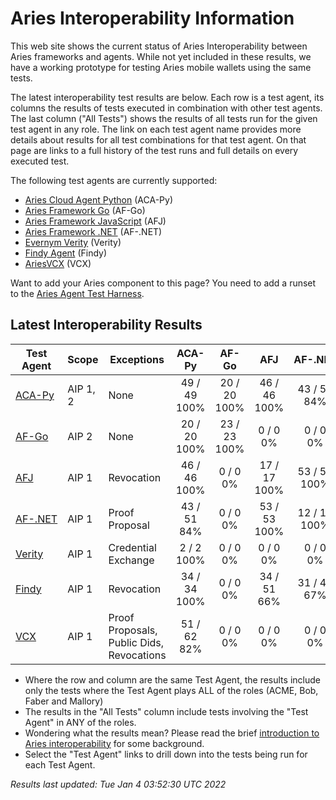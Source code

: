 # Aries Interoperability Information


This web site shows the current status of Aries Interoperability between Aries frameworks and agents. While
not yet included in these results, we have a working prototype for testing Aries mobile wallets using the
same tests.

The latest interoperability test results are below. Each row is a test agent, its columns
the results of tests executed in combination with other test agents.
The last column ("All Tests") shows the results of all tests run for the given test agent in any role. The link on each test
agent name provides more details about results for all test combinations for that test agent. On
that page are links to a full history of the test runs and full details on every executed test. 

The following test agents are currently supported:

- [Aries Cloud Agent Python](https://github.com/hyperledger/aries-cloudagent-python) (ACA-Py)
- [Aries Framework Go](https://github.com/hyperledger/aries-framework-go) (AF-Go)
- [Aries Framework JavaScript](https://github.com/hyperledger/aries-framework-javascript) (AFJ)
- [Aries Framework .NET](https://github.com/hyperledger/aries-framework-dotnet) (AF-.NET)
- [Evernym Verity](https://github.com/evernym/verity) (Verity)
- [Findy Agent](https://github.com/findy-network/findy-agent) (Findy)
- [AriesVCX](https://github.com/hyperledger/aries-vcx) (VCX)

Want to add your Aries component to this page? You need to add a runset to the
[Aries Agent Test Harness](https://github.com/hyperledger/aries-agent-test-harness).

## Latest Interoperability Results

| Test Agent | Scope | Exceptions | ACA-Py | AF-Go | AFJ | AF-.NET | Verity | Findy | VCX | **All Tests** |
| ----- | ----- | ----- | :----: | :----: | :----: | :----: | :----: | :----: | :----: | :----: |
| [ACA-Py](acapy.md)| AIP 1, 2 | None | 49 / 49<br>100% | 20 / 20<br>100% | 46 / 46<br>100% | 43 / 51<br>84% | 2 / 2<br>100% | 34 / 34<br>100% | 51 / 62<br>82% | **233 / 252<br>92%** |
| [AF-Go](afgo.md)| AIP 2 | None | 20 / 20<br>100% | 23 / 23<br>100% | 0 / 0<br>0% | 0 / 0<br>0% | 0 / 0<br>0% | 0 / 0<br>0% | 0 / 0<br>0% | **43 / 43<br>100%** |
| [AFJ](javascript.md)| AIP 1 | Revocation | 46 / 46<br>100% | 0 / 0<br>0% | 17 / 17<br>100% | 53 / 53<br>100% | 0 / 0<br>0% | 34 / 51<br>66% | 0 / 0<br>0% | **121 / 138<br>87%** |
| [AF-.NET](dotnet.md)| AIP 1 | Proof Proposal | 43 / 51<br>84% | 0 / 0<br>0% | 53 / 53<br>100% | 12 / 12<br>100% | 0 / 0<br>0% | 31 / 46<br>67% | 0 / 0<br>0% | **110 / 133<br>82%** |
| [Verity](verity.md)| AIP 1 | Credential Exchange | 2 / 2<br>100% | 0 / 0<br>0% | 0 / 0<br>0% | 0 / 0<br>0% | 0 / 0<br>0% | 0 / 0<br>0% | 0 / 0<br>0% | **2 / 2<br>100%** |
| [Findy](findy.md)| AIP 1 | Revocation | 34 / 34<br>100% | 0 / 0<br>0% | 34 / 51<br>66% | 31 / 46<br>67% | 0 / 0<br>0% | 17 / 17<br>100% | 0 / 0<br>0% | **99 / 131<br>75%** |
| [VCX](aries-vcx.md)| AIP 1 | Proof Proposals, Public Dids, Revocations | 51 / 62<br>82% | 0 / 0<br>0% | 0 / 0<br>0% | 0 / 0<br>0% | 0 / 0<br>0% | 0 / 0<br>0% | 33 / 34<br>97% | **84 / 96<br>87%** |

- Where the row and column are the same Test Agent, the results include only the tests where the Test Agent plays ALL of the roles (ACME, Bob, Faber and Mallory)
- The results in the "All Tests" column include tests involving the "Test Agent" in ANY of the roles.
- Wondering what the results mean? Please read the brief [introduction to Aries interoperability](aries-interop-intro.md) for some background.
- Select the "Test Agent" links to drill down into the tests being run for each Test Agent.


*Results last updated: Tue Jan 4 03:52:30 UTC 2022*


